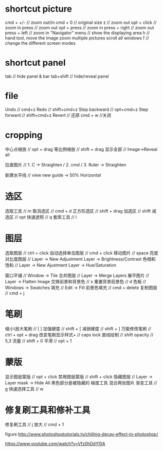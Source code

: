 # shortcut picture
cmd + +/- // zoom out/in
cmd + 0 // original size
z // zoom out
opt + click // zoom in
press // zoom out
opt + press // zoom in
press + right // zoom out
press + left // zoom in
"Navigator" menu // show the displaying area
h // hand tool, move the image
zoom multiple pictures
scroll all windows
f // change the different screen modes

# shortcut panel
tab // hide panel & bar
tab+shift // hide/reveal panel


# file
Undo // cmd+z
Redo // shift+cmd+z
Step backward // opt+cmd+z
Step forward // shift+cmd+z
Revert // 还原
cmd + w //关闭

# cropping
中心点缩放 // opt + drag
等比例缩放 // shift + drag
显示全部 // Image->Reveal all

拉直图片 // 1. C -> Straighten / 2. cmd / 3. Ruler -> Straighten  

新建水平线 // view new guide -> 50% Horizontal

# 选区
选取工具 // m
取消选区 // cmd + d
正方形选区 // shift + drag
加选区 // shift
减选区 // opt
快速遮照 // q
套索工具 // l

# 图层
选取图层 // ctrl + click
自动选择单击图层 // cmd + click
移动图片 // space
亮度对比度图层 // Layer -> New Adjustment Layer -> Brightness/Contrast
色相和饱和 // Layer -> New Ajustment Layer -> Hue/Saturation

窗口平铺 // Window -> Tile
合并图层 // Layer -> Merge Layers
展平图片 // Layer -> Flatten Image
交换前景和背景色 // x
重置背景前景色 // d
色板 // Windows -> Swatches
填充 // Edit -> Fill
前景色填充 // cmd + delete
复制图层 // cmd + j

# 笔刷
缩小\放大笔刷 // [ ] 
加强硬度 // shift + [
减弱硬度 // shift + ]
万能修改笔刷 // ctrl + opt + drag
改变笔刷显示样式+ // caps lock
直线绘制 // shift
opacity // 5,3 
流量 // shift + 0
平滑 //  opt + 1

# 蒙版
显示图层蒙版 // opt + click
禁用图层蒙版 // shift + click
隐藏图层 // Layer -> Layer mask -> Hide All
黑色部分是被隐藏的
梯度工具 混合两张图片
渐变工具 // g 
快速选择工具 // w

# 修复刷工具和修补工具
修复刷工具 // j
放大 // cmd + 1


figure
http://www.photoshoptutorials.tv/chilling-decay-effect-in-photoshop/

https://www.youtube.com/watch?v=Vfz0hDdYl0A
